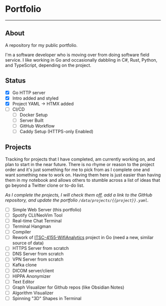 # Portfolio
---

## About

A repository for my public portfolio.

I'm a software developer who is moving over from doing software field service. I like working in Go and occasionally dabbling in C#, Rust, Python, and TypeScript, depending on the project.

## Status

- [x] Go HTTP server
- [x] Intro added and styled
- [x] Project YAML -> HTMX added
- [ ] CI/CD
  - [ ] Docker Setup
  - [ ] Server Built
  - [ ] GitHub Workflow
  - [ ] Caddy Setup (HTTPS-only Enabled)

## Projects

Tracking for projects that I have completed, am currently working on, and plan to start in the near future. There is no rhyme or reason to the project order and it's just something for me to pick from as I complete one and want something new to work on. Having them here is just easier than having them in my notebook and allows others to stumble across a list of ideas that go beyond a Twitter clone or to-do list. 

_As I complete the projects, I will check them off, add a link to the GitHub repository, and update the portfolio `/data/projects/{{project}}.yaml`._

- [ ] Simple Web Server (this portfolio)
- [ ] Spotify CLI/NeoVim Tool
- [ ] Real-time Chat Terminal
- [ ] Terminal Hangman
- [ ] Compiler
- [ ] Rework of [ITSC-4155-WifiAnalytics](https://github.com/chrisgbradley/ITSC4155-WiFiAnalytics) project in Go (need a new, similar source of data)
- [ ] HTTPS Server from scratch
- [ ] DNS Server from scratch
- [ ] VPN Server from scratch
- [ ] Kafka clone
- [ ] DICOM server/client
- [ ] HIPPA Anonymizer
- [ ] Text Editor
- [ ] Graph Visualizer for Github repos (like Obsidian Notes)
- [ ] Algorithm Visualizer
- [ ] Spinning "3D" Shapes in Terminal
